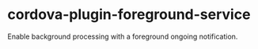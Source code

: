# cordova-plugin-foreground-service
Enable background processing with a foreground ongoing notification.
